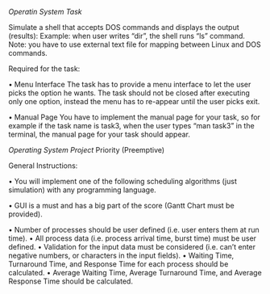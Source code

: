 *Operatin System Task*

Simulate a shell that accepts DOS commands and displays the output (results):
Example: when user writes “dir”, the shell runs “ls” command. Note: you 
have to use external text file for mapping between Linux and DOS 
commands.

Required for the task: 

• Menu Interface
The task has to provide a menu interface to let the user picks the option he
wants.
The task should not be closed after executing only one option, instead the 
menu has to re-appear until the user picks exit.

• Manual Page
You have to implement the manual page for your task, so for example if the 
task name is task3, when the user types “man task3” in the terminal, the 
manual page for your task should appear.

*Operating System Project*
 Priority (Preemptive)
 
 General Instructions:
 
• You will implement one of the following scheduling algorithms (just 
simulation) with any programming language.

• GUI is a must and has a big part of the score (Gantt Chart must be 
provided).

• Number of processes should be user defined (i.e. user enters them at run 
time). 
• All process data (i.e. process arrival time, burst time) must be user defined.
• Validation for the input data must be considered (i.e. can’t enter negative 
numbers, or characters in the input fields). 
• Waiting Time, Turnaround Time, and Response Time for each process should 
be calculated. 
• Average Waiting Time, Average Turnaround Time, and Average Response 
Time should be calculated. 
